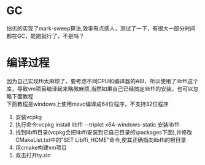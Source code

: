 # GC
拙劣的实现了mark-sweep算法,效率有点感人，测试了一下，有很大一部分时间都在GC，能跑就行了，不是吗？


# 编译过程
因为自己实现ffi太麻烦了，要考虑不同CPU和编译器的ABI，所以使用了libffi这个库，导致vm项目编译起来略微麻烦,当然如果自己已经搞定libffi的安装，也可以忽略下面教程  
下面教程是windows上使用msvc编译成64位程序，不支持32位程序
1. 安装vcpkg
1. 执行命令:vcpkg install libffi --triplet x64-windows-static 安装libffi
1. 找到libffi目录(vcpkg会把libffi安装到它自己目录的\packages下面),并修改CMakeList.txt中的"SET Libffi_HOME"命令,使其正确指向libffi的根目录
1. 用cmake构建vm项目
1. 双击打开ty.sln